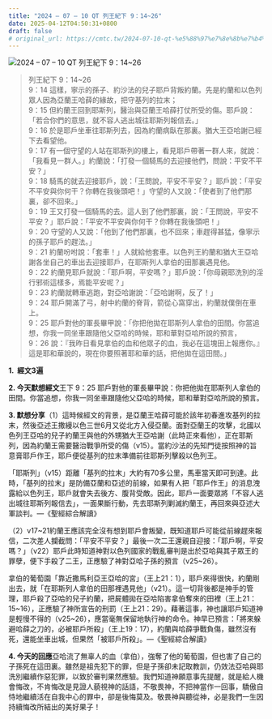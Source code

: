 ```yaml
---
title: "2024 – 07 – 10 QT 列王紀下 9：14~26"
date: 2025-04-12T04:50:31+0800
draft: false
# original_url: https://cmtc.tw/2024-07-10-qt-%e5%88%97%e7%8e%8b%e7%b4%80%e4%b8%8b-9%ef%bc%9a1426
---
```


![2024 – 07 – 10 QT 列王紀下 9：14~26](/images/qt.jpg  "2024 – 07 – 10 QT 列王紀下 9：14~26")

> 列王紀下 9：14~26  
> 9：14 這樣，寧示的孫子、約沙法的兒子耶戶背叛約蘭。先是約蘭和以色列眾人因為亞蘭王哈薛的緣故，把守基列的拉末；  
> 9：15 但約蘭王回到耶斯列，醫治與亞蘭王哈薛打仗所受的傷。耶戶說：「若合你們的意思，就不容人逃出城往耶斯列報信去。」  
> 9：16 於是耶戶坐車往耶斯列去，因為約蘭病臥在那裏。猶大王亞哈謝已經下去看望他。  
> 9：17 有一個守望的人站在耶斯列的樓上，看見耶戶帶著一群人來，就說：「我看見一群人。」約蘭說：「打發一個騎馬的去迎接他們，問說：平安不平安？」  
> 9：18 騎馬的就去迎接耶戶，說：「王問說，平安不平安？」耶戶說：「平安不平安與你何干？你轉在我後頭吧！」守望的人又說：「使者到了他們那裏，卻不回來。」  
> 9：19 王又打發一個騎馬的去。這人到了他們那裏，說：「王問說，平安不平安？」耶戶說：「平安不平安與你何干？你轉在我後頭吧！」  
> 9：20 守望的人又說：「他到了他們那裏，也不回來；車趕得甚猛，像寧示的孫子耶戶的趕法。」  
> 9：21 約蘭吩咐說：「套車！」人就給他套車。以色列王約蘭和猶大王亞哈謝各坐自己的車出去迎接耶戶，在耶斯列人拿伯的田那裏遇見他。  
> 9：22 約蘭見耶戶就說：「耶戶啊，平安嗎？」耶戶說：「你母親耶洗別的淫行邪術這樣多，焉能平安呢？」  
> 9：23 約蘭就轉車逃跑，對亞哈謝說：「亞哈謝啊，反了！」  
> 9：24 耶戶開滿了弓，射中約蘭的脊背，箭從心窩穿出，約蘭就僕倒在車上。  
> 9：25 耶戶對他的軍長畢甲說：「你把他拋在耶斯列人拿伯的田間。你當追想，你我一同坐車跟隨他父亞哈的時候，耶和華對亞哈所說的預言，  
> 9：26 說：『我昨日看見拿伯的血和他眾子的血，我必在這塊田上報應你。』這是耶和華說的，現在你要照著耶和華的話，把他拋在這田間。」

**1.  經文3遍**

**2. 今天默想經文**王下 9：25 耶戶對他的軍長畢甲說：你把他拋在耶斯列人拿伯的田間。你當追想，你我一同坐車跟隨他父亞哈的時候，耶和華對亞哈所說的預言。

**3. 默想分享**（1）這時候經文的背景，是亞蘭王哈薛可能於該年初春進攻基列的拉末，然後亞述王撒縵以色三世6月又從北方入侵亞蘭。面對亞蘭王的攻擊，北國以色列王亞哈的兒子約蘭王與他的外甥猶大王亞哈謝（此時正來看他），正在耶斯列，因為約蘭王需要醫治戰爭所受的傷（v15）。當約沙法的先知門徒按照神的旨意膏耶戶作王，耶戶便從基列的拉末準備前往耶斯列擊殺以色列王。

「耶斯列」（v15）距離「基列的拉末」大約有70多公里，馬車當天即可到達。此時，「基列的拉末」是防備亞蘭和亞述的前線，如果有人把「耶戶作王」的消息洩露給以色列王，耶戶就會失去後方、腹背受敵。因此，耶戶一面要眾將「不容人逃出城往耶斯列報信去」，一面果斷行動，先去耶斯列剿滅約蘭王，再回來與亞述大軍談判。—《聖經綜合解讀》

（2）v17~21約蘭王應該完全沒有想到耶戶會叛變，既知道耶戶可能從前線趕來報信，二次差人攔截問：「平安不平安？」最後一次二王還親自迎接：「耶戶啊，平安嗎？」（v22）耶戶此時知道神對以色列國家的戰亂審判是出於亞哈與其子眾王的罪孽，便下手殺了二王，正應驗了神對亞哈子孫的預言（v25~26）。

拿伯的葡萄園「靠近撒馬利亞王亞哈的宮」（王上21：1），耶戶來得很快，約蘭剛出去，就「在耶斯列人拿伯的田那裡遇見他」（v21）。這一切背後都是神手的管理，耶戶殺了亞哈的兒子約蘭，把屍體拋在亞哈陷害拿伯奪來的田裡（王上21：15~16），正應驗了神所宣告的刑罰（王上21：29）。藉著這事，神也讓耶戶知道神是輕慢不得的（v25~26），應當毫無保留地執行神的命令。神早已預言：「將來躲避哈薛之刀的，必被耶戶所殺」（王上19：17），約蘭與哈薛爭戰負傷，雖然沒有死，還能坐車出城，但果然「被耶戶所殺」。—《聖經綜合解讀》

**4. 今天的回應**亞哈流了無辜人的血（拿伯），強奪了他的葡萄園，但也害了自己的子孫死在這田裏。雖然是祖先犯下的罪，但是子孫卻未記取教訓，仍效法亞哈與耶洗別繼續作惡犯罪，以致於審判果然應驗。我們知道神願意事先提醒，就是給人機會悔改，不肯悔改是見證人藐視神的話語，不敬畏神，不把神當作一回事，驕傲自恃地繼續活在自我中心的罪中，卻是後悔莫及。敬畏神與聽從神，必是我們一生因持續悔改所結出的美好果子！
